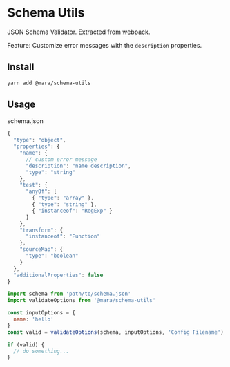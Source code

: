 # Schema Utils

JSON Schema Validator. Extracted from [webpack](https://github.com/webpack/webpack).

Feature: Customize error messages with the `description` properties.

## Install

```bash
yarn add @mara/schema-utils
```

## Usage

schema.json

```javascript
{
  "type": "object",
  "properties": {
    "name": {
      // custom error message
      "description": "name description",
      "type": "string"
    },
    "test": {
      "anyOf": [
        { "type": "array" },
        { "type": "string" },
        { "instanceof": "RegExp" }
      ]
    },
    "transform": {
      "instanceof": "Function"
    },
    "sourceMap": {
      "type": "boolean"
    }
  },
  "additionalProperties": false
}
```

```javascript
import schema from 'path/to/schema.json'
import validateOptions from '@mara/schema-utils'

const inputOptions = {
  name: 'hello'
}
const valid = validateOptions(schema, inputOptions, 'Config Filename')

if (valid) {
  // do something...
}
```
